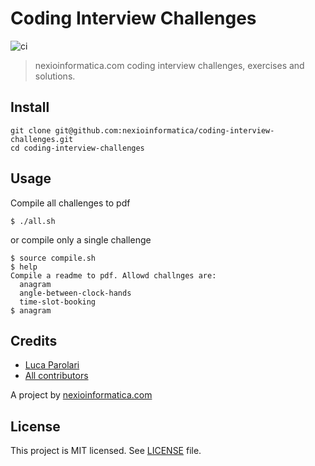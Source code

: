 # Coding Interview Challenges

![ci](https://github.com/nexioinformatica/coding-interview-challenges/workflows/ci/badge.svg)

> nexioinformatica.com coding interview challenges, exercises and solutions.

## Install

```
git clone git@github.com:nexioinformatica/coding-interview-challenges.git
cd coding-interview-challenges
```

## Usage

Compile all challenges to pdf

```
$ ./all.sh
```

or compile only a single challenge

```
$ source compile.sh
$ help
Compile a readme to pdf. Allowd challnges are:
  anagram
  angle-between-clock-hands
  time-slot-booking
$ anagram
```

## Credits

- [Luca Parolari](https://github.com/lparolari)
- [All contributors](https://github.com/nexioinformatica/geom-api-ts-client/contributors)

A project by [nexioinformatica.com](https://nexioinformatica.com)

## License

This project is MIT licensed. See [LICENSE](LICENSE) file.
